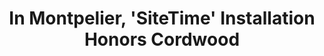 ---
title: In Montpelier, 'SiteTime' Installation Honors Cordwood
publication: Seven Days
link: https://www.sevendaysvt.com/vermont/in-montpelier-sitetime-installation-honors-cordwood/Content?oid=11396588
---